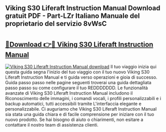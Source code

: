 ## Viking S30 Liferaft Instruction Manual Download gratuit PDF - Part-LZr Italiano Manuale del proprietario del servizio 8vWsC

# <h2><a href="http://dfddpv.blite.top/?on=Viking+S30+Liferaft+Instruction+Manual">🔗Download 👉🔴 Viking S30 Liferaft Instruction Manual</a></h2>

[![Viking S30 Liferaft Instruction Manual download](https://i.imgur.com/lujVjoI.png)](http://dfddpv.blite.top/?on=Viking+S30+Liferaft+Instruction+Manual)
Il tuo viaggio inizia qui questa guida segna l'inizio del tuo viaggio con il tuo nuovo Viking S30 Liferaft Instruction Manual e ti guida verso operazioni e gioia di successo. Guida passo passo nelle pagine seguenti troverai una guida dettagliata passo passo su come configurare il tuo REDDDDDDD. Le funzionalità avanzate di Viking S30 Liferaft Instruction Manual includono il Riconoscimento delle immagini, i comandi vocali, i profili personalizzabili e i backup automatici, tutti accessibili tramite L'interfaccia elegante e personalizzabile. Ci auguriamo che Viking S30 Liferaft Instruction Manual sia stata una guida chiara e di facile comprensione per iniziare con il tuo nuovo prodotto. Se hai bisogno di aiuto o chiarimenti, non esitare a contattare il nostro team di assistenza clienti.
